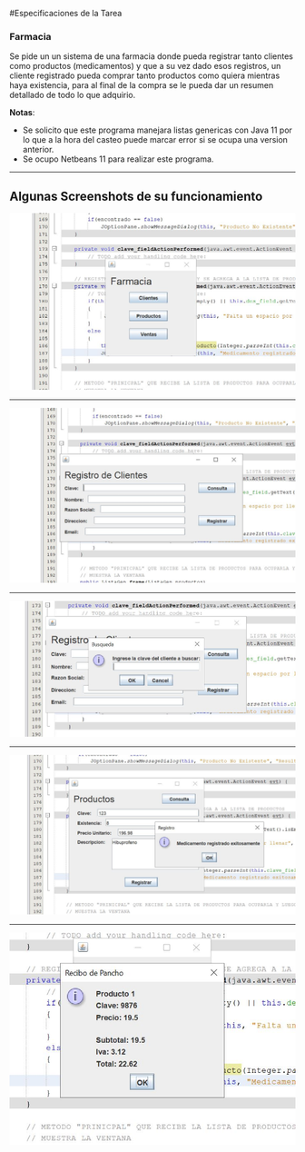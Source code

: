 #Especificaciones de la Tarea
### Farmacia
Se pide un un sistema de una farmacia donde pueda registrar tanto clientes como productos (medicamentos) y que a su vez dado esos registros, un cliente registrado pueda comprar tanto productos como quiera mientras haya existencia, para al final de la compra se le pueda dar un resumen detallado de todo lo que adquirio.

**Notas**: 

- Se solicito que este programa manejara listas genericas con Java 11 por lo que a la hora del casteo puede marcar error si se ocupa una version anterior.
- Se ocupo Netbeans 11 para realizar este programa.

---
## Algunas Screenshots de su funcionamiento
![S1](Screenshots/1.JPG)

---
![S2](Screenshots/2.JPG)

---
![S3](Screenshots/3.JPG)

---
![S4](Screenshots/4.JPG)

---
![S9](Screenshots/9.JPG)

